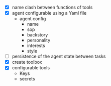 - [X] name clash between functions of tools
- [X] agent configurable using a Yaml file
    - agent config
        - name
        - sop
        - backstory
        - personality
        - interests
        - style
- [ ] persistence of the agent state between tasks
- [X] create toolbox
- [X] configurable tools
    - Keys 
    - secrets